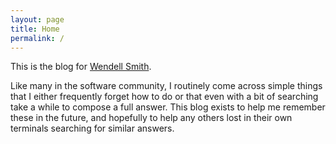 ```yaml
---
layout: page
title: Home
permalink: /
---
```


This is the blog for [Wendell Smith](about).

Like many in the software community, I routinely come across simple things that I either frequently forget how to do or that even with a bit of searching take a while to compose a full answer. This blog exists to help me remember these in the future, and hopefully to help any others lost in their own terminals searching for similar answers.
